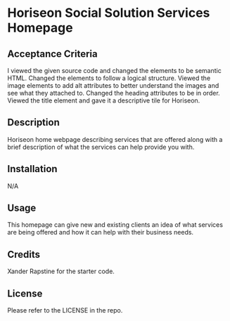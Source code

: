 # Horiseon Social Solution Services Homepage

## Acceptance Criteria

I viewed the given source code and changed the elements to be semantic HTML. Changed the elements to follow a logical structure. Viewed the image elements to add alt attributes to better understand the images and see what they attached to. Changed the heading attributes to be in order. Viewed the title element and gave it a descriptive tile for Horiseon.

## Description

Horiseon home webpage describing services that are offered along with a brief description of what the services can help provide you with.

## Installation

N/A

## Usage

This homepage can give new and existing clients an idea of what services are being offered and how it can help with their business needs.

## Credits

Xander Rapstine for the starter code.

## License

Please refer to the LICENSE in the repo.